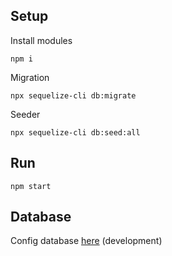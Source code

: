 ## Setup

Install modules

```
npm i
```

Migration

```
npx sequelize-cli db:migrate
```

Seeder

```
npx sequelize-cli db:seed:all
```

## Run

```
npm start
```

## Database

Config database [here](src/config/config.json) (development)

